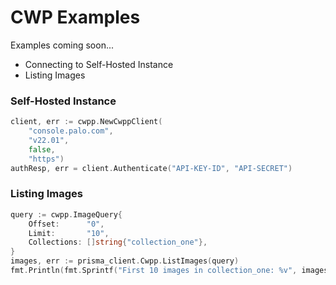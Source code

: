 # CWP Examples
Examples coming soon...
* Connecting to Self-Hosted Instance
* Listing Images

### Self-Hosted Instance 
```go
client, err := cwpp.NewCwppClient(
    "console.palo.com",
    "v22.01",
    false,
    "https")
authResp, err = client.Authenticate("API-KEY-ID", "API-SECRET")
```
### Listing Images
```go
query := cwpp.ImageQuery{
    Offset:      "0",
    Limit:       "10",
    Collections: []string{"collection_one"},
}
images, err := prisma_client.Cwpp.ListImages(query)
fmt.Println(fmt.Sprintf("First 10 images in collection_one: %v", images))
```
